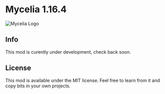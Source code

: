 # Mycelia 1.16.4

![Mycelia Logo](https://raw.githubusercontent.com/Mortimyrrh/Mycelia/master/src/main/resources/assets/mycelia/icon.png)

## Info

This mod is curently under development, check back soon.



## License

This mod is available under the MIT license. Feel free to learn from it and copy bits in your own projects.
